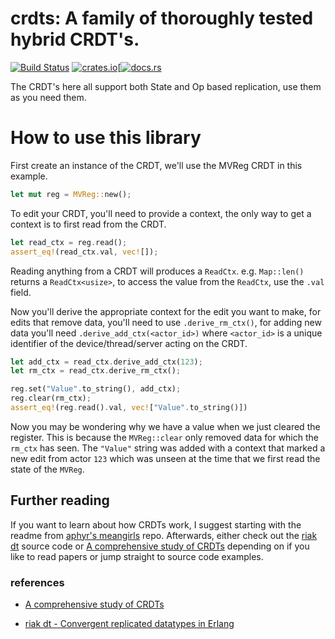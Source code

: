 # crdts: A family of thoroughly tested hybrid CRDT's.
[![Build Status](https://travis-ci.org/rust-crdt/rust-crdt.svg?branch=master)](https://travis-ci.org/rust-crdt/rust-crdt)
[![crates.io](http://meritbadge.herokuapp.com/crdts)](https://crates.io/crates/crdts)[[![docs.rs](https://docs.rs/crdts/badge.svg)](https://docs.rs/crdts)

The CRDT's here all support both State and Op based replication, use them as you need them.

# How to use this library
First create an instance of the CRDT, we'll use the MVReg CRDT in this example.
``` rust
let mut reg = MVReg::new();
```

To edit your CRDT, you'll need to provide a context, the only way to get a context is to first read from the CRDT.
``` rust
let read_ctx = reg.read();
assert_eq!(read_ctx.val, vec![]);
```

Reading anything from a CRDT will produces a `ReadCtx`. e.g. `Map::len()` returns a `ReadCtx<usize>`, to access the value from the `ReadCtx`, use the `.val` field.

Now you'll derive the appropriate context for the edit you want to make, for edits that remove data, you'll need to use `.derive_rm_ctx()`, for adding new data you'll need `.derive_add_ctx(<actor_id>)` where `<actor_id>` is a unique identifier of the device/thread/server acting on the CRDT.

``` rust
let add_ctx = read_ctx.derive_add_ctx(123);
let rm_ctx = read_ctx.derive_rm_ctx();

reg.set("Value".to_string(), add_ctx);
reg.clear(rm_ctx);
assert_eq!(reg.read().val, vec!["Value".to_string()])
```

Now you may be wondering why we have a value when we just cleared the register. This is because the `MVReg::clear` only removed data for which the `rm_ctx` has seen. The `"Value"` string was added with a context that marked a new edit from actor `123` which was unseen at the time that we first read the state of the `MVReg`.



## Further reading
If you want to learn about how CRDTs work, I suggest starting with the readme from [aphyr's meangirls](https://github.com/aphyr/meangirls) repo.
Afterwards, either check out the [riak dt](https://github.com/basho/riak_dt) source code or [A comprehensive study of CRDTs](https://hal.inria.fr/file/index/docid/555588/filename/techreport.pdf) depending on if you like to read papers or jump straight to source code examples.

### references

- [A comprehensive study of CRDTs](https://hal.inria.fr/file/index/docid/555588/filename/techreport.pdf)

- [riak dt - Convergent replicated datatypes in Erlang](https://github.com/basho/riak_dt)
